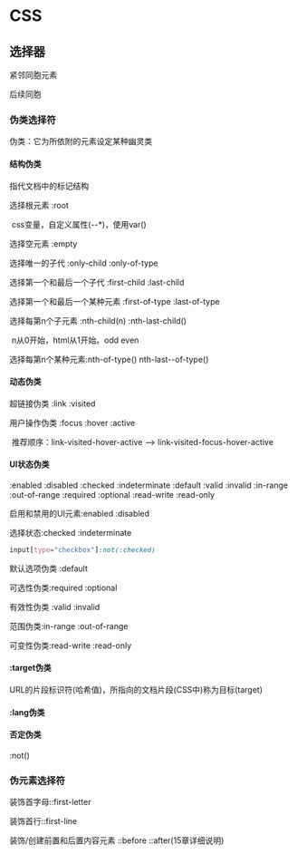 # CSS

## 选择器

紧邻同胞元素

后续同胞

### 伪类选择符

伪类：它为所依附的元素设定某种幽灵类

#### 结构伪类

指代文档中的标记结构

选择根元素 :root

​	css变量，自定义属性(--*)，使用var()

选择空元素 :empty

选择唯一的子代 :only-child  :only-of-type

选择第一个和最后一个子代 :first-child :last-child

选择第一个和最后一个某种元素 :first-of-type :last-of-type

选择每第n个子元素 :nth-child(n) :nth-last-child()

​	n从0开始，html从1开始。odd even

选择每第n个某种元素:nth-of-type() nth-last--of-type()

#### 动态伪类

超链接伪类 :link :visited

用户操作伪类 :focus :hover :active

​	推荐顺序：link-visited-hover-active --> link-visited-focus-hover-active 

#### UI状态伪类 

:enabled :disabled :checked :indeterminate :default :valid :invalid :in-range :out-of-range :required :optional :read-write :read-only

启用和禁用的UI元素:enabled :disabled

选择状态:checked :indeterminate 

```css
input[type="checkbox"]:not(:checked)
```

默认选项伪类 :default

可选性伪类:required :optional

有效性伪类 :valid :invalid

范围伪类:in-range :out-of-range

可变性伪类:read-write :read-only

#### :target伪类

URL的片段标识符(哈希值)，所指向的文档片段(CSS中)称为目标(target)

#### :lang伪类

#### 否定伪类

:not()

### 伪元素选择符

装饰首字母::first-letter

装饰首行::first-line

装饰/创建前置和后置内容元素 ::before ::after(15章详细说明)

